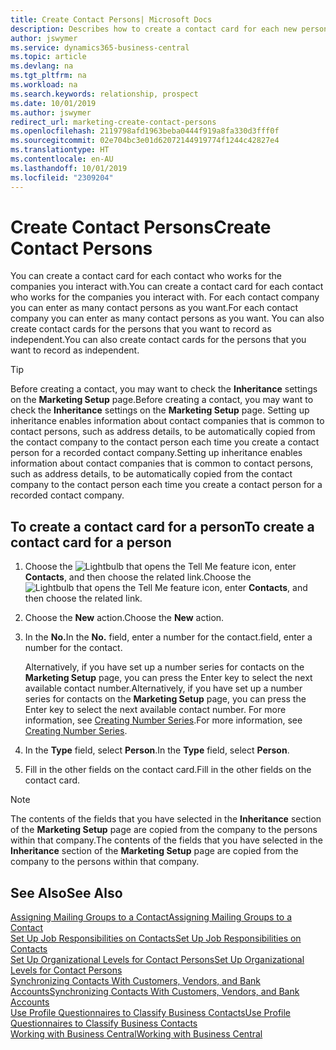 ```yaml
---
title: Create Contact Persons| Microsoft Docs
description: Describes how to create a contact card for each new person or prospect you interact with or have a business relationship with.
author: jswymer
ms.service: dynamics365-business-central
ms.topic: article
ms.devlang: na
ms.tgt_pltfrm: na
ms.workload: na
ms.search.keywords: relationship, prospect
ms.date: 10/01/2019
ms.author: jswymer
redirect_url: marketing-create-contact-persons
ms.openlocfilehash: 2119798afd1963beba0444f919a8fa330d3fff0f
ms.sourcegitcommit: 02e704bc3e01d62072144919774f1244c42827e4
ms.translationtype: HT
ms.contentlocale: en-AU
ms.lasthandoff: 10/01/2019
ms.locfileid: "2309204"
---
```

# <a name="create-contact-persons"></a><span data-ttu-id="4b1b0-103">Create Contact Persons</span><span class="sxs-lookup"><span data-stu-id="4b1b0-103">Create Contact Persons</span></span>
<span data-ttu-id="4b1b0-104">You can create a contact card for each contact who works for the companies you interact with.</span><span class="sxs-lookup"><span data-stu-id="4b1b0-104">You can create a contact card for each contact who works for the companies you interact with.</span></span> <span data-ttu-id="4b1b0-105">For each contact company you can enter as many contact persons as you want.</span><span class="sxs-lookup"><span data-stu-id="4b1b0-105">For each contact company you can enter as many contact persons as you want.</span></span> <span data-ttu-id="4b1b0-106">You can also create contact cards for the persons that you want to record as independent.</span><span class="sxs-lookup"><span data-stu-id="4b1b0-106">You can also create contact cards for the persons that you want to record as independent.</span></span>

> [!TIP]  
>   <span data-ttu-id="4b1b0-107">Before creating a contact, you may want to check the **Inheritance** settings on the **Marketing Setup** page.</span><span class="sxs-lookup"><span data-stu-id="4b1b0-107">Before creating a contact, you may want to check the **Inheritance** settings on the **Marketing Setup** page.</span></span> <span data-ttu-id="4b1b0-108">Setting up inheritance enables information about contact companies that is common to contact persons, such as address details, to be automatically copied from the contact company to the contact person each time you create a contact person for a recorded contact company.</span><span class="sxs-lookup"><span data-stu-id="4b1b0-108">Setting up inheritance enables information about contact companies that is common to contact persons, such as address details, to be automatically copied from the contact company to the contact person each time you create a contact person for a recorded contact company.</span></span>

## <a name="to-create-a-contact-card-for-a-person"></a><span data-ttu-id="4b1b0-109">To create a contact card for a person</span><span class="sxs-lookup"><span data-stu-id="4b1b0-109">To create a contact card for a person</span></span>
1. <span data-ttu-id="4b1b0-110">Choose the ![Lightbulb that opens the Tell Me feature](media/ui-search/search_small.png "Tell me what you want to do") icon, enter **Contacts**, and then choose the related link.</span><span class="sxs-lookup"><span data-stu-id="4b1b0-110">Choose the ![Lightbulb that opens the Tell Me feature](media/ui-search/search_small.png "Tell me what you want to do") icon, enter **Contacts**, and then choose the related link.</span></span>
2. <span data-ttu-id="4b1b0-111">Choose the **New** action.</span><span class="sxs-lookup"><span data-stu-id="4b1b0-111">Choose the **New** action.</span></span>
3. <span data-ttu-id="4b1b0-112">In the **No.**</span><span class="sxs-lookup"><span data-stu-id="4b1b0-112">In the **No.**</span></span> <span data-ttu-id="4b1b0-113">field, enter a number for the contact.</span><span class="sxs-lookup"><span data-stu-id="4b1b0-113">field, enter a number for the contact.</span></span>

    <span data-ttu-id="4b1b0-114">Alternatively, if you have set up a number series for contacts on the **Marketing Setup** page, you can press the Enter key to select the next available contact number.</span><span class="sxs-lookup"><span data-stu-id="4b1b0-114">Alternatively, if you have set up a number series for contacts on the **Marketing Setup** page, you can press the Enter key to select the next available contact number.</span></span> <span data-ttu-id="4b1b0-115">For more information, see [Creating Number Series](ui-create-number-series.md).</span><span class="sxs-lookup"><span data-stu-id="4b1b0-115">For more information, see [Creating Number Series](ui-create-number-series.md).</span></span>
4. <span data-ttu-id="4b1b0-116">In the **Type** field, select **Person**.</span><span class="sxs-lookup"><span data-stu-id="4b1b0-116">In the **Type** field, select **Person**.</span></span>
5. <span data-ttu-id="4b1b0-117">Fill in the other fields on the contact card.</span><span class="sxs-lookup"><span data-stu-id="4b1b0-117">Fill in the other fields on the contact card.</span></span>

> [!NOTE]  
>   <span data-ttu-id="4b1b0-118">The contents of the fields that you have selected in the **Inheritance** section of the **Marketing Setup** page are copied from the company to the persons within that company.</span><span class="sxs-lookup"><span data-stu-id="4b1b0-118">The contents of the fields that you have selected in the **Inheritance** section of the **Marketing Setup** page are copied from the company to the persons within that company.</span></span>

## <a name="see-also"></a><span data-ttu-id="4b1b0-119">See Also</span><span class="sxs-lookup"><span data-stu-id="4b1b0-119">See Also</span></span>
[<span data-ttu-id="4b1b0-120">Assigning Mailing Groups to a Contact</span><span class="sxs-lookup"><span data-stu-id="4b1b0-120">Assigning Mailing Groups to a Contact</span></span>](marketing-mailing-groups.md#AssignMailGroupContact)  
[<span data-ttu-id="4b1b0-121">Set Up Job Responsibilities on Contacts</span><span class="sxs-lookup"><span data-stu-id="4b1b0-121">Set Up Job Responsibilities on Contacts</span></span>](marketing-job-responsibilities.md)  
[<span data-ttu-id="4b1b0-122">Set Up Organizational Levels for Contact Persons</span><span class="sxs-lookup"><span data-stu-id="4b1b0-122">Set Up Organizational Levels for Contact Persons</span></span>](marketing-organizational-levels.md)  
[<span data-ttu-id="4b1b0-123">Synchronizing Contacts With Customers, Vendors, and Bank Accounts</span><span class="sxs-lookup"><span data-stu-id="4b1b0-123">Synchronizing Contacts With Customers, Vendors, and Bank Accounts</span></span>](marketing-synchronize-contacts-customers-vendors-bank-accounts.md)  
[<span data-ttu-id="4b1b0-124">Use Profile Questionnaires to Classify Business Contacts</span><span class="sxs-lookup"><span data-stu-id="4b1b0-124">Use Profile Questionnaires to Classify Business Contacts</span></span>](marketing-create-contact-profile-questionnaire.md)  
[<span data-ttu-id="4b1b0-125">Working with Business Central</span><span class="sxs-lookup"><span data-stu-id="4b1b0-125">Working with Business Central</span></span>](ui-work-product.md)  
